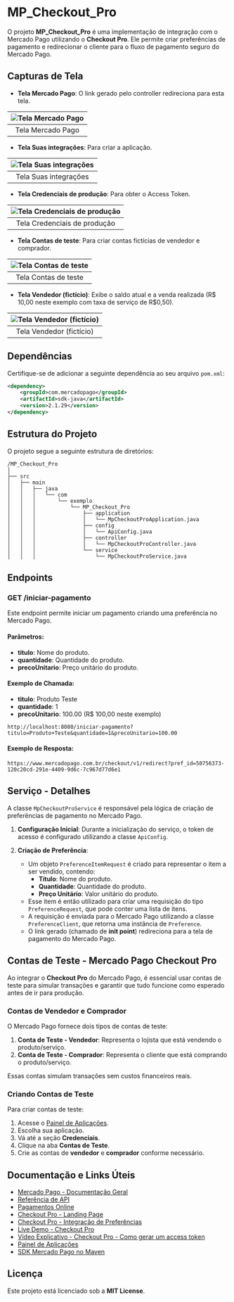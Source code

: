 # MP_Checkout_Pro

O projeto **MP_Checkout_Pro** é uma implementação de integração com o Mercado Pago utilizando o **Checkout Pro**.
Ele permite criar preferências de pagamento e redirecionar o cliente para o fluxo de pagamento seguro do Mercado Pago.

## Capturas de Tela

- **Tela Mercado Pago**: O link gerado pelo controller redireciona para esta tela.

| ![Tela Mercado Pago](https://joaopauloaramuni.github.io/java-imgs/InternetVelocityTestWithUI/imgs/mp.png) |
|:-------------------:|
| Tela Mercado Pago |

- **Tela Suas integrações**: Para criar a aplicação.

| ![Tela Suas integrações](https://joaopauloaramuni.github.io/java-imgs/InternetVelocityTestWithUI/imgs/apps.png) |
|:---------------------:|
| Tela Suas integrações |

- **Tela Credenciais de produção**: Para obter o Access Token.

| ![Tela Credenciais de produção](https://joaopauloaramuni.github.io/java-imgs/InternetVelocityTestWithUI/imgs/credenciais.png) |
|:----------------------------:|
| Tela Credenciais de produção |

- **Tela Contas de teste**: Para criar contas fictícias de vendedor e comprador.

| ![Tela Contas de teste](https://joaopauloaramuni.github.io/java-imgs/InternetVelocityTestWithUI/imgs/contasdeteste.png) |
|:--------------------:|
| Tela Contas de teste |

- **Tela Vendedor (fictício)**: Exibe o saldo atual e a venda realizada (R$ 10,00 neste exemplo com taxa de serviço de R$0,50).

| ![Tela Vendedor (fictício)](https://joaopauloaramuni.github.io/java-imgs/InternetVelocityTestWithUI/imgs/venda.png) |
|:------------------------:|
| Tela Vendedor (fictício) |

## Dependências

Certifique-se de adicionar a seguinte dependência ao seu arquivo `pom.xml`:

```xml
<dependency>
    <groupId>com.mercadopago</groupId>
    <artifactId>sdk-java</artifactId>
    <version>2.1.29</version>
</dependency>
```

## Estrutura do Projeto

O projeto segue a seguinte estrutura de diretórios:

```
/MP_Checkout_Pro
│
├── src
│   ├── main
│   │   ├── java
│   │   │   └── com
│   │   │       └── exemplo
│   │   │           └── MP_Checkout_Pro
│   │   │               ├── application
│   │   │               │   └── MpCheckoutProApplication.java
│   │   │               ├── config
│   │   │               │   └── ApiConfig.java
│   │   │               ├── controller
│   │   │               │   └── MpCheckoutProController.java
│   │   │               └── service
│   │   │                   └── MpCheckoutProService.java
```

## Endpoints

### GET /iniciar-pagamento

Este endpoint permite iniciar um pagamento criando uma preferência no Mercado Pago. 

#### Parâmetros:

- **titulo**: Nome do produto.
- **quantidade**: Quantidade do produto.
- **precoUnitario**: Preço unitário do produto.

#### Exemplo de Chamada:

- **titulo**: Produto Teste
- **quantidade**: 1
- **precoUnitario**: 100.00 (R$ 100,00 neste exemplo)

```
http://localhost:8080/iniciar-pagamento?titulo=Produto+Teste&quantidade=1&precoUnitario=100.00
```

#### Exemplo de Resposta:

```
https://www.mercadopago.com.br/checkout/v1/redirect?pref_id=50756373-120c20cd-291e-4409-9d6c-7c967d77d6e1
```

## Serviço - Detalhes

A classe `MpCheckoutProService` é responsável pela lógica de criação de preferências de pagamento no Mercado Pago. 

1. **Configuração Inicial**: Durante a inicialização do serviço, o token de acesso é configurado utilizando a classe `ApiConfig`.

2. **Criação de Preferência**:
   - Um objeto `PreferenceItemRequest` é criado para representar o item a ser vendido, contendo:
     - **Título**: Nome do produto.
     - **Quantidade**: Quantidade do produto.
     - **Preço Unitário**: Valor unitário do produto.
   - Esse item é então utilizado para criar uma requisição do tipo `PreferenceRequest`, que pode conter uma lista de itens.
   - A requisição é enviada para o Mercado Pago utilizando a classe `PreferenceClient`, que retorna uma instância de `Preference`.
   - O link gerado (chamado de **init point**) redireciona para a tela de pagamento do Mercado Pago.

## Contas de Teste - Mercado Pago Checkout Pro

Ao integrar o **Checkout Pro** do Mercado Pago, é essencial usar contas de teste para simular transações e garantir que tudo funcione como esperado antes de ir para produção.

### Contas de Vendedor e Comprador

O Mercado Pago fornece dois tipos de contas de teste:

1. **Conta de Teste - Vendedor**: Representa o lojista que está vendendo o produto/serviço.
2. **Conta de Teste - Comprador**: Representa o cliente que está comprando o produto/serviço.

Essas contas simulam transações sem custos financeiros reais.

### Criando Contas de Teste

Para criar contas de teste:

1. Acesse o [Painel de Aplicações](https://www.mercadopago.com.br/developers/panel/app/).
2. Escolha sua aplicação.
3. Vá até a seção **Credenciais**.
4. Clique na aba **Contas de Teste**.
5. Crie as contas de **vendedor** e **comprador** conforme necessário.

## Documentação e Links Úteis

- [Mercado Pago - Documentação Geral](https://www.mercadopago.com.br/developers/pt/docs)
- [Referência de API](https://www.mercadopago.com.br/developers/pt/reference)
- [Pagamentos Online](https://www.mercadopago.com.br/developers/pt/docs#online-payments)
- [Checkout Pro - Landing Page](https://www.mercadopago.com.br/developers/pt/docs/checkout-pro/landing)
- [Checkout Pro - Integração de Preferências](https://www.mercadopago.com.br/developers/pt/docs/checkout-pro/integrate-preferences)
- [Live Demo - Checkout Pro](https://www.mercadopago.com.br/developers/pt/live-demo/checkout-pro)
- [Vídeo Explicativo - Checkout Pro - Como gerar um access token](https://www.youtube.com/watch?v=WWcGuv74vbs)
- [Painel de Aplicações](https://www.mercadopago.com.br/developers/panel/app/)
- [SDK Mercado Pago no Maven](https://mvnrepository.com/artifact/com.mercadopago/sdk-java)

## Licença

Este projeto está licenciado sob a **MIT License**.
